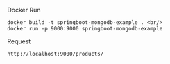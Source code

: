 Docker Run
````
docker build -t springboot-mongodb-example . <br/>
docker run -p 9000:9000 springboot-mongodb-example
````

Request

``
http://localhost:9000/products/
``